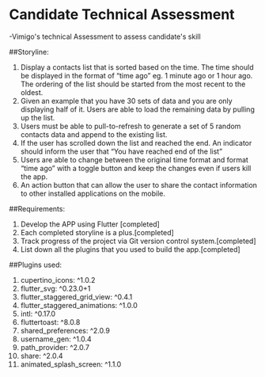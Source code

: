 # Candidate Technical Assessment

-Vimigo's technical Assessment to assess candidate's skill

##Storyline:
1. Display a contacts list that is sorted based on the time. The time should be displayed in
the format of “time ago” eg. 1 minute ago or 1 hour ago. The ordering of the list should
be started from the most recent to the oldest.
2. Given an example that you have 30 sets of data and you are only displaying half of it.
Users are able to load the remaining data by pulling up the list.
3. Users must be able to pull-to-refresh to generate a set of 5 random contacts data and
append to the existing list.
4. If the user has scrolled down the list and reached the end. An indicator should inform the
user that “You have reached end of the list”
5. Users are able to change between the original time format and format “time ago” with a
toggle button and keep the changes even if users kill the app.
6. An action button that can allow the user to share the contact information to other
installed applications on the mobile.

##Requirements:
1. Develop the APP using Flutter [completed]
2. Each completed storyline is a plus.[completed]
3. Track progress of the project via Git version control system.[completed]
4. List down all the plugins that you used to build the app.[completed]

##Plugins used:
1. cupertino_icons: ^1.0.2
2. flutter_svg: ^0.23.0+1
3. flutter_staggered_grid_view: ^0.4.1
4. flutter_staggered_animations: ^1.0.0
5. intl: ^0.17.0
6. fluttertoast: ^8.0.8
7. shared_preferences: ^2.0.9
8. username_gen: ^1.0.4
9. path_provider: ^2.0.7
10. share: ^2.0.4
11. animated_splash_screen: ^1.1.0


